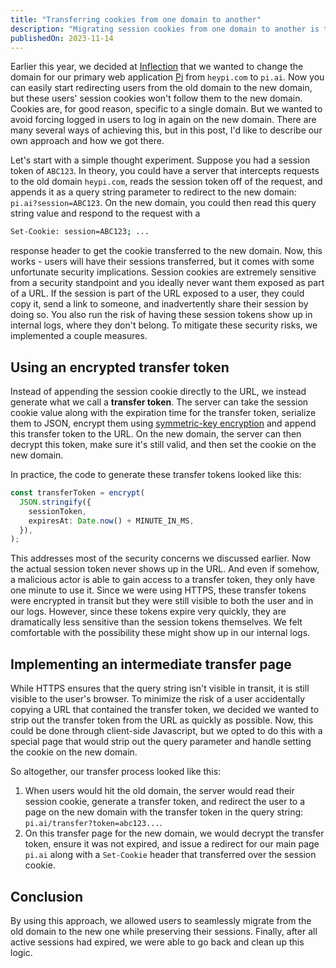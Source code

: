 ```yaml
---
title: "Transferring cookies from one domain to another"
description: "Migrating session cookies from one domain to another is trickier than it seems. In this post, I explore how we approached this problem at Inflection AI."
publishedOn: 2023-11-14
---
```


Earlier this year, we decided at [Inflection](https://inflection.ai) that we wanted to change the domain for our primary web application [Pi](https://pi.ai) from `heypi.com` to `pi.ai`. Now you can easily start redirecting users from the old domain to the new domain, but these users' session cookies won't follow them to the new domain. Cookies are, for good reason, specific to a single domain. But we wanted to avoid forcing logged in users to log in again on the new domain. There are many several ways of achieving this, but in this post, I'd like to describe our own approach and how we got there.

Let's start with a simple thought experiment. Suppose you had a session token of `ABC123`. In theory, you could have a server that intercepts requests to the old domain `heypi.com`, reads the session token off of the request, and appends it as a query string parameter to redirect to the new domain: `pi.ai?session=ABC123`. On the new domain, you could then read this query string value and respond to the request with a

```bash
Set-Cookie: session=ABC123; ...
```

response header to get the cookie transferred to the new domain. Now, this works - users will have their sessions transferred, but it comes with some unfortunate security implications. Session cookies are extremely sensitive from a security standpoint and you ideally never want them exposed as part of a URL. If the session is part of the URL exposed to a user, they could copy it, send a link to someone, and inadvertently share their session by doing so. You also run the risk of having these session tokens show up in internal logs, where they don't belong. To mitigate these security risks, we implemented a couple measures.

## Using an encrypted transfer token

Instead of appending the session cookie directly to the URL, we instead generate what we call a **transfer token**. The server can take the session cookie value along with the expiration time for the transfer token, serialize them to JSON, encrypt them using [symmetric-key encryption](https://en.wikipedia.org/wiki/Symmetric-key_algorithm) and append this transfer token to the URL. On the new domain, the server can then decrypt this token, make sure it's still valid, and then set the cookie on the new domain.

In practice, the code to generate these transfer tokens looked like this:

```ts
const transferToken = encrypt(
  JSON.stringify({
    sessionToken,
    expiresAt: Date.now() + MINUTE_IN_MS,
  }),
);
```

This addresses most of the security concerns we discussed earlier. Now the actual session token never shows up in the URL. And even if somehow, a malicious actor is able to gain access to a transfer token, they only have one minute to use it. Since we were using HTTPS, these transfer tokens were encrypted in transit but they were still visible to both the user and in our logs. However, since these tokens expire very quickly, they are dramatically less sensitive than the session tokens themselves. We felt comfortable with the possibility these might show up in our internal logs.

## Implementing an intermediate transfer page

While HTTPS ensures that the query string isn't visible in transit, it is still visible to the user's browser. To minimize the risk of a user accidentally copying a URL that contained the transfer token, we decided we wanted to strip out the transfer token from the URL as quickly as possible. Now, this could be done through client-side Javascript, but we opted to do this with a special page that would strip out the query parameter and handle setting the cookie on the new domain.

So altogether, our transfer process looked like this:

1. When users would hit the old domain, the server would read their session cookie, generate a transfer token, and redirect the user to a page on the new domain with the transfer token in the query string: `pi.ai/transfer?token=abc123...`.
2. On this transfer page for the new domain, we would decrypt the transfer token, ensure it was not expired, and issue a redirect for our main page `pi.ai` along with a `Set-Cookie` header that transferred over the session cookie.

## Conclusion

By using this approach, we allowed users to seamlessly migrate from the old domain to the new one while preserving their sessions. Finally, after all active sessions had expired, we were able to go back and clean up this logic.

